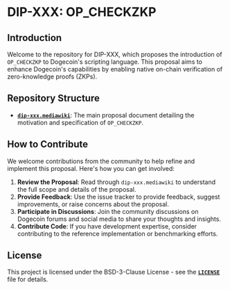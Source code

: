 # DIP-XXX: OP_CHECKZKP

## Introduction

Welcome to the repository for DIP-XXX, which proposes the introduction of `OP_CHECKZKP` to Dogecoin's scripting language. This proposal aims to enhance Dogecoin's capabilities by enabling native on-chain verification of zero-knowledge proofs (ZKPs).

## Repository Structure

- **[`dip-xxx.mediawiki`](./dip-xxx.mediawiki)**: The main proposal document detailing the motivation and specification of `OP_CHECKZKP`.

## How to Contribute

We welcome contributions from the community to help refine and implement this proposal. Here's how you can get involved:

1. **Review the Proposal**: Read through `dip-xxx.mediawiki` to understand the full scope and details of the proposal.
2. **Provide Feedback**: Use the issue tracker to provide feedback, suggest improvements, or raise concerns about the proposal.
3. **Participate in Discussions**: Join the community discussions on Dogecoin forums and social media to share your thoughts and insights.
4. **Contribute Code**: If you have development expertise, consider contributing to the reference implementation or benchmarking efforts.

## License

This project is licensed under the BSD-3-Clause License - see the **[`LICENSE`](./LICENSE)** file for details.